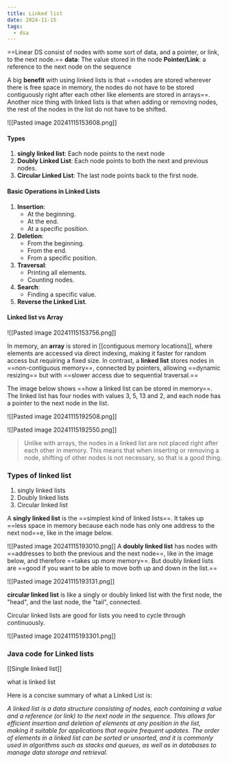 ```yaml
---
title: Linked list
date: 2024-11-15
tags:
  - dsa
---
```

==Linear DS consist of nodes with some sort of data, and a pointer, or link, to the next node.==️
**data**: The value stored in the node 
**Pointer/Link**: a reference to the next node on the sequence 

A big **benefit** with using linked lists is that ==nodes are stored wherever there is free space in memory, the nodes do not have to be stored contiguously right after each other like elements are stored in arrays==. Another nice thing with linked lists is that when adding or removing nodes, the r️️️️️est of the nodes in the list do not have to be shifted.

![[Pasted image 20241115153608.png]]

#### Types
1. **singly linked list**: Each node points to the next node
2. **Doubly Linked List**: Each node points to both the next and previous nodes.
3. **Circular Linked List**: The last node points back to the first node.

#### Basic Operations in Linked Lists

1. **Insertion**:
    - At the beginning.
    - At the end.
    - At a specific position.
2. **Deletion**:
    - From the beginning.
    - From the end.
    - From a specific position.
3. **Traversal**:
    - Printing all elements.
    - Counting nodes.
4. **Search**:
    - Finding a specific value.
5. **Reverse the Linked List**.

#### Linked list vs Array

![[Pasted image 20241115153756.png]]


In memory, an **array** is stored in [[contiguous memory locations]], where elements are accessed via direct indexing, making it faster for random access but requiring a fixed size. In contrast, a **linked list** stores nodes in ==non-contiguous memory==, connected by pointers, allowing ==dynamic resizing== but with ==slower access due to sequential traversal.==


The image below shows ==how a linked list can be stored in memory==. The linked list has four nodes with values 3, 5, 13 and 2, and each node has a pointer to the next node in the list.

![[Pasted image 20241115192508.png]]

![[Pasted image 20241115192550.png]]


> Unlike with arrays, the nodes in a linked list are not placed right after each other in memory. This means that when inserting or removing a node, shifting of other nodes is not necessary, so that is a good thing.


### Types of linked list

1. singly linked lists
2. Doubly linked lists
3. Circular linked list

A **singly linked list** is the ==simplest kind of linked lists==. It takes up ==less space in memory because each node has only one address to the next nod==e, like in the image below.

![[Pasted image 20241115193010.png]]
A **doubly linked list** has nodes with ==addresses to both the previous and the next node==, like in the image below, and therefore ==takes up more memory==. But doubly linked lists are ==good if you want to be able to move both up and down in the list.==

![[Pasted image 20241115193131.png]]

**circular linked list** is like a singly or doubly linked list with the first node, the "head", and the last node, the "tail", connected.

Circular linked lists are good for lists you need to cycle through continuously.

![[Pasted image 20241115193301.png]]


### Java code for Linked lists

[[Single linked list]]


what is linked list 

Here is a concise summary of what a Linked List is:

*A linked list is a data structure consisting of nodes, each containing a value and a reference (or link) to the next node in the sequence. This allows for efficient insertion and deletion of elements at any position in the list, making it suitable for applications that require frequent updates. The order of elements in a linked list can be sorted or unsorted, and it is commonly used in algorithms such as stacks and queues, as well as in databases to manage data storage and retrieval.*

